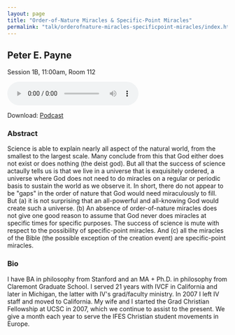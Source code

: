 ```yaml
---
layout: page
title: "Order-of-Nature Miracles & Specific-Point Miracles"
permalink: "talk/orderofnature-miracles-specificpoint-miracles/index.html"
---
```


## <span class="talk-speaker">Peter E. Payne</span>

Session 1B, 11:00am, Room 112

<audio controls><source src="{{ site.baseurl }}/audio/1B-orderofnature-miracles-specificpoint-miracles.mp3" type="audio/mpeg"></audio>

Download: <a href="{{ site.baseurl }}/audio/1B-orderofnature-miracles-specificpoint-miracles.mp3">Podcast</a>

### <span class="talk-abstract">Abstract</span>

Science is able to explain nearly all aspect of the natural world, from the smallest to the largest scale.  Many conclude from this that God either does not exist or does nothing (the deist god).  But all that the success of science actaully tells us is that we live in a universe that is exquisitely ordered, a universe where God does not need to do miracles on a regular or periodic basis to sustain the world as we observe it.  In short, there do not appear to be "gaps" in the order of nature that God would need miraculously to fill.  But (a) it is not surprising that an all-powerful and all-knowing God would create such a universe. (b) An absence of order-of-nature miracles does not give one good reason to assume that God never does miracles at specific times for specific purposes.  The success of science is mute with respect to the possibility of specific-point miracles. And (c) all the miracles of the Bible (the possible exception of the creation event) are specific-point miracles.

### <span class="talk-bio">Bio</span>

I have BA in philosophy from Stanford and an MA + Ph.D. in philosophy from Claremont Graduate School.  I served 21 years with IVCF in California and later in Michigan, the latter with IV's grad/faculty ministry.  In 2007 I left IV staff and moved to California.  My wife and I started the Grad Christian Fellowship at UCSC in 2007, which we continue to assist to the present.  We give a month each year to serve the IFES Christian student movements in Europe.

